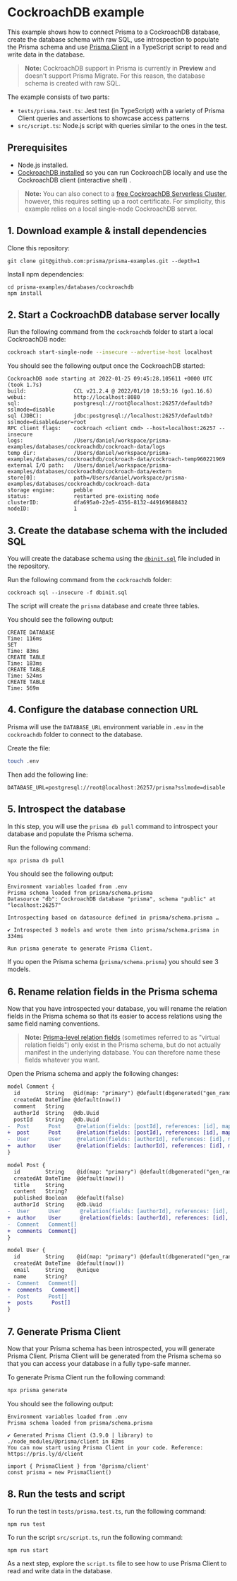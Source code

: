 # CockroachDB example

This example shows how to connect Prisma to a CockroachDB database, create the database schema with raw SQL, use introspection to populate the Prisma schema and use [Prisma Client](https://www.prisma.io/client) in a TypeScript script to read and write data in the database.

> **Note:** CockroachDB support in Prisma is currently in **Preview** and doesn't support Prisma Migrate. For this reason, the database schema is created with raw SQL.

The example consists of two parts:

- `tests/prisma.test.ts`: Jest test (in TypeScript) with a variety of Prisma Client queries and assertions to showcase access patterns
- `src/script.ts`: Node.js script with queries similar to the ones in the test.

## Prerequisites

- Node.js installed.
- [CockroachDB installed](https://www.cockroachlabs.com/docs/stable/install-cockroachdb.html) so you can run CockroachDB locally and use the CockroachDB client (interactive shell) .

> **Note:** You can also conect to a [free CockroachDB Serverless Cluster](https://www.cockroachlabs.com/docs/cockroachcloud/create-a-serverless-cluster.html), however, this requires setting up a root certificate. For simplicity, this example relies on a local single-node CockroachDB server.

## 1. Download example & install dependencies

Clone this repository:

```
git clone git@github.com:prisma/prisma-examples.git --depth=1
```

Install npm dependencies:

```
cd prisma-examples/databases/cockroachdb
npm install
```

## 2. Start a CockroachDB database server locally

Run the following command from the `cockroachdb` folder to start a local CockroachDB node:

```sh
cockroach start-single-node --insecure --advertise-host localhost
```

You should see the following output once the CockroachDB started:

```
CockroachDB node starting at 2022-01-25 09:45:28.105611 +0000 UTC (took 1.7s)
build:               CCL v21.2.4 @ 2022/01/10 18:53:16 (go1.16.6)
webui:               http://localhost:8080
sql:                 postgresql://root@localhost:26257/defaultdb?sslmode=disable
sql (JDBC):          jdbc:postgresql://localhost:26257/defaultdb?sslmode=disable&user=root
RPC client flags:    cockroach <client cmd> --host=localhost:26257 --insecure
logs:                /Users/daniel/workspace/prisma-examples/databases/cockroachdb/cockroach-data/logs
temp dir:            /Users/daniel/workspace/prisma-examples/databases/cockroachdb/cockroach-data/cockroach-temp960221969
external I/O path:   /Users/daniel/workspace/prisma-examples/databases/cockroachdb/cockroach-data/extern
store[0]:            path=/Users/daniel/workspace/prisma-examples/databases/cockroachdb/cockroach-data
storage engine:      pebble
status:              restarted pre-existing node
clusterID:           dfa695a0-22e5-4356-8132-449169688432
nodeID:              1
```

## 3. Create the database schema with the included SQL

You will create the database schema using the [`dbinit.sql`](./dbinit.sql) file included in the repository.

Run the following command from the `cockroachdb` folder:

```
cockroach sql --insecure -f dbinit.sql
```

The script will create the `prisma` database and create three tables.

You should see the following output:

```
CREATE DATABASE
Time: 116ms
SET
Time: 83ms
CREATE TABLE
Time: 183ms
CREATE TABLE
Time: 524ms
CREATE TABLE
Time: 569m
```

## 4. Configure the database connection URL

Prisma will use the `DATABASE_URL` environment variable in `.env` in the `cockroachdb` folder to connect to the database.

Create the file:

```sh
touch .env
```

Then add the following line:

```
DATABASE_URL=postgresql://root@localhost:26257/prisma?sslmode=disable
```

## 5. Introspect the database

In this step, you will use the `prisma db pull` command to introspect your database and populate the Prisma schema.

Run the following command:

```sh
npx prisma db pull
```

You should see the following output:

```
Environment variables loaded from .env
Prisma schema loaded from prisma/schema.prisma
Datasource "db": CockroachDB database "prisma", schema "public" at "localhost:26257"

Introspecting based on datasource defined in prisma/schema.prisma …

✔ Introspected 3 models and wrote them into prisma/schema.prisma in 334ms

Run prisma generate to generate Prisma Client.
```

If you open the Prisma schema (`prisma/schema.prisma`) you should see 3 models.

## 6. Rename relation fields in the Prisma schema

Now that you have introspected your database, you will rename the relation fields in the Prisma schema so that its easier to access relations using the same field naming conventions.

> **Note:** [Prisma-level relation fields](https://www.prisma.io/docs/concepts/components/prisma-client/working-with-prismaclient/use-custom-model-and-field-names#renaming-relation-fields) (sometimes referred to as "virtual relation fields") only exist in the Prisma schema, but do not actually manifest in the underlying database. You can therefore name these fields whatever you want.

Open the Prisma schema and apply the following changes:

```diff
model Comment {
  id        String   @id(map: "primary") @default(dbgenerated("gen_random_uuid()")) @db.Uuid
  createdAt DateTime @default(now())
  comment   String
  authorId  String   @db.Uuid
  postId    String   @db.Uuid
-  Post      Post     @relation(fields: [postId], references: [id], map: "fk_postId_ref_Post")
+  post      Post     @relation(fields: [postId], references: [id], map: "fk_postId_ref_Post")
-  User      User     @relation(fields: [authorId], references: [id], map: "fk_writtenById_ref_User")
+  author    User     @relation(fields: [authorId], references: [id], map: "fk_writtenById_ref_User")
}

model Post {
  id        String    @id(map: "primary") @default(dbgenerated("gen_random_uuid()")) @db.Uuid
  createdAt DateTime  @default(now())
  title     String
  content   String?
  published Boolean   @default(false)
  authorId  String    @db.Uuid
-  User      User      @relation(fields: [authorId], references: [id], map: "fk_authorId_ref_User")
+  author    User      @relation(fields: [authorId], references: [id], map: "fk_authorId_ref_User")
-  Comment   Comment[]
+  comments  Comment[]
}

model User {
  id        String    @id(map: "primary") @default(dbgenerated("gen_random_uuid()")) @db.Uuid
  createdAt DateTime  @default(now())
  email     String    @unique
  name      String?
-  Comment   Comment[]
+  comments   Comment[]
-  Post      Post[]
+  posts      Post[]
}
```

## 7. Generate Prisma Client

Now that your Prisma schema has been introspected, you will generate Prisma Client.
Prisma Client will be generated from the Prisma schema so that you can access your database in a fully type-safe manner.

To generate Prisma Client run the following command:

```sh
npx prisma generate
```

You should see the following output:

```
Environment variables loaded from .env
Prisma schema loaded from prisma/schema.prisma

✔ Generated Prisma Client (3.9.0 | library) to ./node_modules/@prisma/client in 82ms
You can now start using Prisma Client in your code. Reference: https://pris.ly/d/client

import { PrismaClient } from '@prisma/client'
const prisma = new PrismaClient()

```

## 8. Run the tests and script

To run the test in `tests/prisma.test.ts`, run the following command:

```
npm run test
```

To run the script `src/script.ts`, run the following command:

```
npm run start
```

As a next step, explore the `script.ts` file to see how to use Prisma Client to read and write data in the database.
